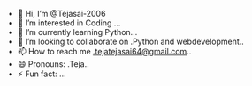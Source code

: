 - 👋 Hi, I’m @Tejasai-2006
- 👀 I’m interested in Coding ...
- 🌱 I’m currently learning Python...
- 💞️ I’m looking to collaborate on .Python and webdevelopment..
- 📫 How to reach me .tejatejasai64@gmail.com..
- 😄 Pronouns: .Teja..
- ⚡ Fun fact: ...

<!---
Tejasai-2006/Tejasai-2006 is a ✨ special ✨ repository because its `README.md` (this file) appears on your GitHub profile.
You can click the Preview link to take a look at your changes.
--->
